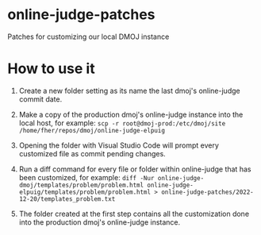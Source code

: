 # online-judge-patches
Patches for customizing our local DMOJ instance

# How to use it
1. Create a new folder setting as its name the last dmoj's online-judge commit date.

2. Make a copy of the production dmoj's online-judge instance into the local host, for example: `scp -r root@dmoj-prod:/etc/dmoj/site /home/fher/repos/dmoj/online-judge-elpuig`

3. Opening the folder with Visual Studio Code will prompt every customized file as commit pending changes.

4. Run a diff command for every file or folder within online-judge that has been customized, for example: `diff -Nur online-judge-dmoj/templates/problem/problem.html online-judge-elpuig/templates/problem/problem.html > online-judge-patches/2022-12-20/templates_problem.txt`

5. The folder created at the first step contains all the customization done into the production dmoj's online-judge instance.

